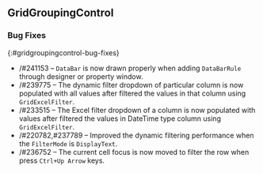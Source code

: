 ## GridGroupingControl

### Bug Fixes
{:#gridgroupingcontrol-bug-fixes}

* /#241153 – `DataBar` is now drawn properly when adding `DataBarRule` through designer or property window.
* /#239775 – The dynamic filter dropdown of particular column is now populated with all values after filtered the values in that column using `GridExcelFilter`.
* /#233515 – The Excel filter dropdown of a column is now populated with values after filtered the values in DateTime type column using `GridExcelFilter`.
* /#220782,#237789 – Improved the dynamic filtering performance when the `FilterMode` is `DisplayText`.
* /#236752 – The current cell focus is now moved to filter the row when press `Ctrl+Up Arrow` keys.
